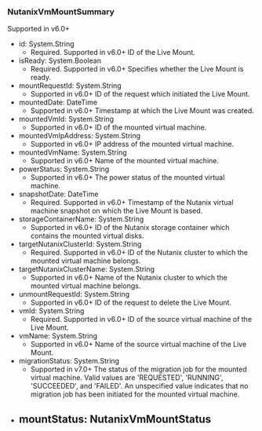 ### NutanixVmMountSummary
Supported in v6.0+

- id: System.String
  - Required. Supported in v6.0+
  ID of the Live Mount.
- isReady: System.Boolean
  - Required. Supported in v6.0+
  Specifies whether the Live Mount is ready.
- mountRequestId: System.String
  - Supported in v6.0+
  ID of the request which initiated the Live Mount.
- mountedDate: DateTime
  - Supported in v6.0+
  Timestamp at which the Live Mount was created.
- mountedVmId: System.String
  - Supported in v6.0+
  ID of the mounted virtual machine.
- mountedVmIpAddress: System.String
  - Supported in v6.0+
  IP address of the mounted virtual machine.
- mountedVmName: System.String
  - Supported in v6.0+
  Name of the mounted virtual machine.
- powerStatus: System.String
  - Supported in v6.0+
  The power status of the mounted virtual machine.
- snapshotDate: DateTime
  - Required. Supported in v6.0+
  Timestamp of the Nutanix virtual machine snapshot on which the Live Mount is based.
- storageContainerName: System.String
  - Supported in v6.0+
  ID of the Nutanix storage container which contains the mounted virtual disks.
- targetNutanixClusterId: System.String
  - Required. Supported in v6.0+
  ID of the Nutanix cluster to which the mounted virtual machine belongs.
- targetNutanixClusterName: System.String
  - Supported in v6.0+
  Name of the Nutanix cluster to which the mounted virtual machine belongs.
- unmountRequestId: System.String
  - Supported in v6.0+
  ID of the request to delete the Live Mount.
- vmId: System.String
  - Required. Supported in v6.0+
  ID of the source virtual machine of the Live Mount.
- vmName: System.String
  - Supported in v6.0+
  Name of the source virtual machine of the Live Mount.
- migrationStatus: System.String
  - Supported in v7.0+
  The status of the migration job for the mounted virtual machine. Valid values are 'REQUESTED', 'RUNNING', 'SUCCEEDED', and 'FAILED'. An unspecified value indicates that no migration job has been initiated for the mounted virtual machine.
- mountStatus: NutanixVmMountStatus
  - 
